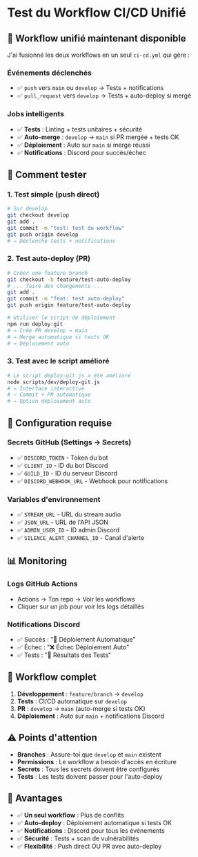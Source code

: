 # Test du Workflow CI/CD Unifié

## 🎯 **Workflow unifié maintenant disponible**

J'ai fusionné les deux workflows en un seul `ci-cd.yml` qui gère :

### **Événements déclenchés**

- ✅ `push` vers `main` ou `develop` → Tests + notifications
- ✅ `pull_request` vers `develop` → Tests + auto-deploy si mergé

### **Jobs intelligents**

- ✅ **Tests** : Linting + tests unitaires + sécurité
- ✅ **Auto-merge** : `develop` → `main` si PR mergée + tests OK
- ✅ **Déploiement** : Auto sur `main` si merge réussi
- ✅ **Notifications** : Discord pour succès/échec

## 🧪 **Comment tester**

### **1. Test simple (push direct)**

```bash
# Sur develop
git checkout develop
git add .
git commit -m "test: test du workflow"
git push origin develop
# → Déclenche tests + notifications
```

### **2. Test auto-deploy (PR)**

```bash
# Créer une feature branch
git checkout -b feature/test-auto-deploy
# ... faire des changements ...
git add .
git commit -m "feat: test auto-deploy"
git push origin feature/test-auto-deploy

# Utiliser le script de déploiement
npm run deploy:git
# → Crée PR develop → main
# → Merge automatique si tests OK
# → Déploiement auto
```

### **3. Test avec le script amélioré**

```bash
# Le script deploy-git.js a été amélioré
node scripts/dev/deploy-git.js
# → Interface interactive
# → Commit + PR automatique
# → Option déploiement auto
```

## 🔧 **Configuration requise**

### **Secrets GitHub (Settings → Secrets)**

- ✅ `DISCORD_TOKEN` - Token du bot
- ✅ `CLIENT_ID` - ID du bot Discord
- ✅ `GUILD_ID` - ID du serveur Discord
- ✅ `DISCORD_WEBHOOK_URL` - Webhook pour notifications

### **Variables d'environnement**

- ✅ `STREAM_URL` - URL du stream audio
- ✅ `JSON_URL` - URL de l'API JSON
- ✅ `ADMIN_USER_ID` - ID admin Discord
- ✅ `SILENCE_ALERT_CHANNEL_ID` - Canal d'alerte

## 📊 **Monitoring**

### **Logs GitHub Actions**

- Actions → Ton repo → Voir les workflows
- Cliquer sur un job pour voir les logs détaillés

### **Notifications Discord**

- ✅ Succès : "🚀 Déploiement Automatique"
- ✅ Échec : "❌ Échec Déploiement Auto"
- ✅ Tests : "🧪 Résultats des Tests"

## 🚀 **Workflow complet**

1. **Développement** : `feature/branch` → `develop`
2. **Tests** : CI/CD automatique sur `develop`
3. **PR** : `develop` → `main` (auto-merge si tests OK)
4. **Déploiement** : Auto sur `main` + notifications Discord

## ⚠️ **Points d'attention**

- **Branches** : Assure-toi que `develop` et `main` existent
- **Permissions** : Le workflow a besoin d'accès en écriture
- **Secrets** : Tous les secrets doivent être configurés
- **Tests** : Les tests doivent passer pour l'auto-deploy

## 🎉 **Avantages**

- ✅ **Un seul workflow** : Plus de conflits
- ✅ **Auto-deploy** : Déploiement automatique si tests OK
- ✅ **Notifications** : Discord pour tous les événements
- ✅ **Sécurité** : Tests + scan de vulnérabilités
- ✅ **Flexibilité** : Push direct OU PR avec auto-deploy
